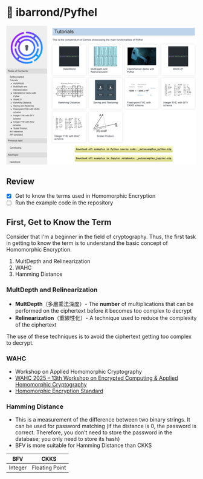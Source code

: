 # 🚀 ibarrond/Pyfhel

![20250203193926](https://raw.githubusercontent.com/hsiangjenli/pic-bed/main/images/20250203193926.png)

## Review
- [x] Get to know the terms used in Homomorphic Encryption
- [ ] Run the example code in the repository

## First, Get to Know the Term

Consider that I'm a beginner in the field of cryptography. Thus, the first task in getting to know the term is to understand the basic concept of Homomorphic Encryption.

1. MultDepth and Relinearization
1. WAHC
1. Hamming Distance

### MultDepth and Relinearization
- **MultDepth**（多層乘法深度）- The **number** of multiplications that can be performed on the ciphertext before it becomes too complex to decrypt
- **Relinearization**（重線性化）- A technique used to reduce the complexity of the ciphertext

The use of these techniques is to avoid the ciphertext getting too complex to decrypt.

### WAHC
- Workshop on Applied Homomorphic Cryptography
- [WAHC 2025 – 13th Workshop on Encrypted Computing & Applied Homomorphic Cryptography](https://homomorphicencryption.org/wahc-2025/)
- [Homomorphic Encryption Standard](https://homomorphicencryption.org/standard/)

### Hamming Distance
- This is a measurement of the difference between two binary strings. It can be used for password matching (if the distance is 0, the password is correct. Therefore, you don’t need to store the password in the database; you only need to store its hash)
- BFV is more suitable for Hamming Distance than CKKS

| BFV | CKKS |
| --- | ---  |
| Integer | Floating Point |

